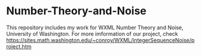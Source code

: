 # Number-Theory-and-Noise
This repository includes my work for WXML Number Theory and Noise, University of Washington. For more imformation of our project, check 
https://sites.math.washington.edu/~conroy/WXML/integerSequenceNoise/project.htm
